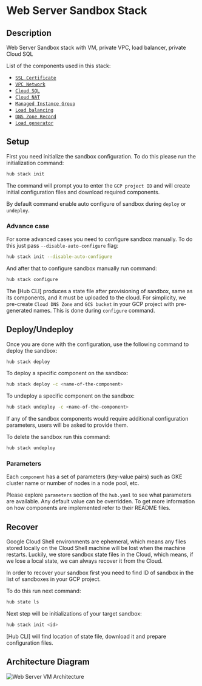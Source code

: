 # Web Server Sandbox Stack

## Description

Web Server Sandbox stack with VM, private VPC, load balancer, private Cloud SQL

List of the components used in this stack:

* [`SSL Certificate`](https://github.com/agilestacks/google-components/tree/main/acme-certificate)
* [`VPC Network`](https://github.com/agilestacks/google-components/tree/main/network)
* [`Cloud SQL`](https://github.com/agilestacks/google-components/tree/main/cloud-sql)
* [`Cloud NAT`](https://github.com/agilestacks/google-components/tree/main/cloud-nat)
* [`Managed Instance Group`](https://github.com/agilestacks/google-components/tree/main/managed-instance-group)
* [`Load balancing`](https://github.com/agilestacks/google-components/tree/main/load-balancer)
* [`DNS Zone Record`](https://github.com/agilestacks/google-components/tree/main/dns-zone-record-set)
* [`Load generator`](https://github.com/agilestacks/google-components/tree/main/wp-loadgenerator)

## Setup

First you need initialize the sandbox configuration.
To do this please run the initialization command:

```bash
hub stack init
```

The command will prompt you to enter the `GCP project ID` and
will create initial configuration files and download required components.

By default command enable auto configure of sandbox during `deploy` or `undeploy`.

### Advance case

For some advanced cases you need to configure sandbox manually.
To do this just pass `--disable-auto-configure` flag:

```bash
hub stack init --disable-auto-configure
```

And after that to configure sandbox manually run command:

```bash
hub stack configure
```

The [Hub CLI] produces a state file after provisioning of sandbox,
same as its components, and it must be uploaded to the cloud.
For simplicity, we pre-create `Cloud DNS Zone` and `GCS bucket`
in your GCP project with pre-generated names.
This is done during `configure` command.

## Deploy/Undeploy

Once you are done with the configuration, use the following command to deploy the sandbox:

```bash
hub stack deploy
```

To deploy a specific component on the sandbox:

```bash
hub stack deploy -c <name-of-the-component>
```

To undeploy a specific component on the sandbox:

```bash
hub stack undeploy -c <name-of-the-component>
```

If any of the sandbox components would require additional configuration parameters,
users will be asked to provide them.

To delete the sandbox run this command:

```bash
hub stack undeploy
```

### Parameters

Each `component` has a set of parameters (key-value pairs) such as
GKE cluster name or number of nodes in a node pool, etc.

Please explore `parameters` section of the `hub.yaml` to see what parameters are available.
Any default value can be overridden.
To get more information on how components are implemented refer to their README files.

## Recover

Google Cloud Shell environments are ephemeral, which means any files stored locally
on the Cloud Shell machine will be lost when the machine restarts.
Luckily, we store sandbox state files in the Cloud, which means,
if we lose a local state, we can always recover it from the Cloud.

In order to recover your sandbox first you need to find ID of sandbox
in the list of sandboxes in your GCP project.

To do this run next command:

```bash
hub state ls
```

Next step will be initializations of your target sandbox:

```bash
hub stack init <id>
```

[Hub CLI] will find location of state file, download it and prepare configuration files.

## Architecture Diagram

![Web Server VM Architecture](https://google.devops.delivery/images/web_server_diagram.png)

